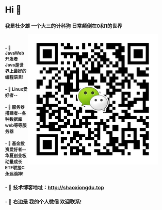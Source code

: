 # Hi 👋

### 我是杜少雄   一个大三的计科狗  日常颠倒在0和1的世界

<img align="right" alt="联系我" title="联系我" src="https://github.com/ShaoxiongDu/ShaoxiongDu/blob/main/wechat.jpg" />
 <img src="https://api.qinor.cn/img" alt="" class="ui rounded image">


#### - 🌱 JavaWeb开发者 Java是世界上最好的编程语言! 
#### - 🌱 Linux爱好者-- 
#### - 🌱 服务器搭建者--各种数据库 web等等服务器 
#### - 🌱 基金投资爱好者--华夏创业板动量成长ETF联接C永远滴神!  

### - 💬 技术博客地址：http://shaoxiongdu.top
### - 💬 右边是 我的个人微信 欢迎联系!

